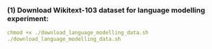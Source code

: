 ### (1) Download Wikitext-103 dataset for language modelling experiment:
```yaml
chmod +x ./download_language_modelling_data.sh
./download_language_modelling_data.sh
```

